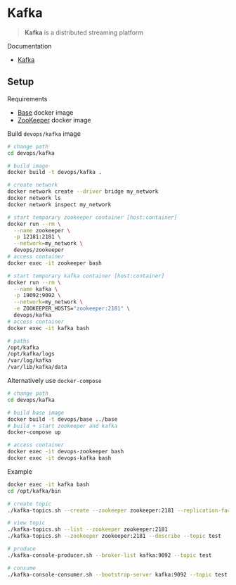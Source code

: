 # Kafka

> **Kafka** is a distributed streaming platform

Documentation

* [Kafka](https://kafka.apache.org)

## Setup

Requirements

* [Base](docker/#base-image) docker image 
* [ZooKeeper](zookeeper) docker image

Build `devops/kafka` image
```bash
# change path
cd devops/kafka

# build image
docker build -t devops/kafka .

# create network
docker network create --driver bridge my_network
docker network ls
docker network inspect my_network

# start temporary zookeeper container [host:container]
docker run --rm \
  --name zookeeper \
  -p 12181:2181 \
  --network=my_network \
  devops/zookeeper
# access container
docker exec -it zookeeper bash

# start temporary kafka container [host:container]
docker run --rm \
  --name kafka \
  -p 19092:9092 \
  --network=my_network \
  -e ZOOKEEPER_HOSTS="zookeeper:2181" \
  devops/kafka
# access container
docker exec -it kafka bash

# paths
/opt/kafka
/opt/kafka/logs
/var/log/kafka
/var/lib/kafka/data
```

Alternatively use `docker-compose`
```bash
# change path
cd devops/kafka

# build base image
docker build -t devops/base ../base
# build + start zookeeper and kafka
docker-compose up

# access container
docker exec -it devops-zookeeper bash
docker exec -it devops-kafka bash
```

Example
```bash
docker exec -it kafka bash
cd /opt/kafka/bin

# create topic
./kafka-topics.sh --create --zookeeper zookeeper:2181 --replication-factor 1 --partitions 1 --topic test

# view topic
./kafka-topics.sh --list --zookeeper zookeeper:2181
./kafka-topics.sh --zookeeper zookeeper:2181 --describe --topic test

# produce
./kafka-console-producer.sh --broker-list kafka:9092 --topic test

# consume
./kafka-console-consumer.sh --bootstrap-server kafka:9092 --topic test --from-beginning
```

<br>
